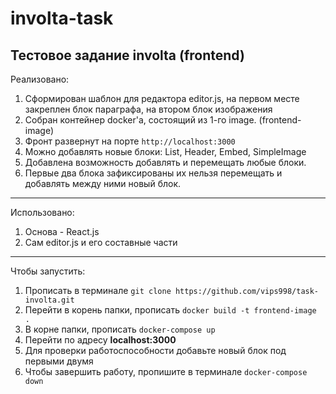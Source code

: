 # involta-task
Тестовое задание involta (frontend)
-----------------------------------------------------------------
Реализовано:
1. Сформирован шаблон для редактора editor.js, на первом месте закреплен блок параграфа, на втором блок изображения
2. Собран контейнер docker'a, состоящий из 1-го image. (frontend-image)
3. Фронт развернут на порте `http://localhost:3000`
4. Можно добавлять новые блоки: List, Header, Embed, SimpleImage
5. Добавлена возможность добавлять и перемещать любые блоки.
6. Первые два блока зафиксированы их нельзя перемещать и добавлять между ними новый блок.
------------------------------------------------------------------
Использовано:
1. Основа - React.js
2. Сам editor.js и его составные части
------------------------------------------------------------------
Чтобы запустить:
1. Прописать в терминале `git clone https://github.com/vips998/task-involta.git`
2. Перейти в корень папки, прописать `docker build -t frontend-image .`
3. В корне папки, прописать `docker-compose up`
4. Перейти по адресу **localhost:3000**
5. Для проверки работоспособности добавьте новый блок под первыми двумя
6. Чтобы завершить работу, пропишите в терминале `docker-compose down`
